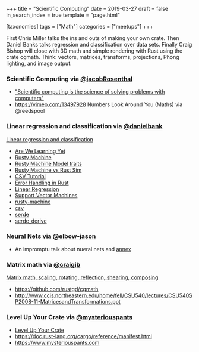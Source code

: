 +++
title = "Scientific Computing"
date = 2019-03-27
draft = false
in_search_index = true
template = "page.html"

[taxonomies] 
tags = ["Math"]
categories = ["meetups"] 
+++

First Chris Miller talks the ins and outs of making your own crate. Then Daniel Banks talks regression and classification over data sets. Finally Craig Bishop will close with 3D math and simple rendering with Rust using the crate cgmath. Think: vectors, matrices, transforms, projections, Phong lighting, and image output.

<!-- more -->

### Scientific Computing via [@jacobRosenthal](https://github.com/jacobRosenthal)

-   ["Scientific computing is the science of solving problems with computers"](https://en.wikiversity.org/wiki/Scientific_computing)
-   https://vimeo.com/13497928 Numbers Look Around You (Maths) via @reedspool

### Linear regression and classification via [@danielbank](https://github.com/danielbank)

[Linear regression and classification](https://github.com/danielbank/rust-ml-examples)

-   [Are We Learning Yet](http://www.arewelearningyet.com/)
-   [Rusty Machine](https://github.com/AtheMathmo/rusty-machine/)
-   [Rusty Machine Model traits](http://athemathmo.github.io/2016/07/28/rusty-machine-talk.html#/10)
-   [Rusty Machine vs Rust Sim](https://github.com/AtheMathmo/rusty-machine/issues/199)
-   [CSV Tutorial](https://docs.rs/csv/1.0.5/csv/tutorial/index.html)
-   [Error Handling in Rust](https://blog.burntsushi.net/rust-error-handling/)
-   [Linear Regression](https://newonlinecourses.science.psu.edu/stat501/node/382/)
-   [Support Vector Machines](https://scikit-learn.org/stable/modules/svm.html)
-   [rusty-machine](https://crates.io/crates/rusty-machine)
-   [csv](https://crates.io/crates/csv)
-   [serde](https://crates.io/crates/serde)
-   [serde_derive](https://crates.io/crates/serde_derive)

### Neural Nets via [@elbow-jason](https://github.com/elbow-jason)

-   An impromptu talk about nueral nets and [annex](https://github.com/elbow-jason/lib_annex)

### Matrix math via [@craigjb](https://github.com/craigjb)

[Matrix math, scaling, rotating, reflection, shearing, composing](https://github.com/craigjb/cgmathdemo)

-   https://github.com/rustgd/cgmath
-   http://www.ccis.northeastern.edu/home/fell/CSU540/lectures/CSU540SP2008-11-MatricesandTransformations.ppt

### Level Up Your Crate via [@mysteriouspants](https://github.com/mysteriouspants)

-   [Level Up Your Crate](https://www.mysteriouspants.com/blog/2019/level-up-your-crate/)
-   https://doc.rust-lang.org/cargo/reference/manifest.html
-   https://www.mysteriouspants.com
